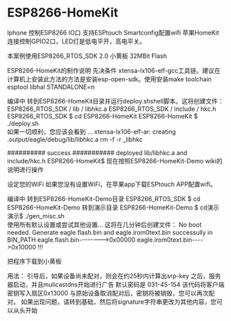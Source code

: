 <!--
 * @Author: your name
 * @Date: 2020-03-02 22:24:55
 * @LastEditTime: 2020-04-06 21:16:13
 * @LastEditors: Please set LastEditors
 * @Description: In User Settings Edit
 * @FilePath: /ESP8266-HomeKit/README.md
 -->
# ESP8266-HomeKit
Iphone 控制ESP8266 IO口 支持ESPtouch Smartconfig配置wifi 苹果HomeKit连接控制GPIO2口，LED灯是低电平开，高电平关。

本案例使用ESP8266_RTOS_SDK 2.0 小黄板 32MBit Flash

ESP8266-HomeKit的制作说明
先决条件
xtensa-lx106-elf-gcc工具链。建议在计算机上安装此方法的方法是安装esp-open-sdk。使用安装make toolchain esptool libhal STANDALONE=n

编译中
转到ESP8266-HomeKit目录并运行deploy.shshell脚本。这将创建文件：
ESP8266_RTOS_SDK / lib / libhkc.a
ESP8266_RTOS_SDK / include / hkc.h
ESP8266_RTOS_SDK $ cd ESP8266-HomeKit
ESP8266-HomeKit $ ./deploy.sh  
如果一切顺利，您应该会看到
...
xtensa-lx106-elf-ar: creating .output/eagle/debug/lib/libhkc.a
rm -f -r _libhkc

########## success ###########
deployed lib/libhkc.a and include/hkc.h
ESP8266-HomeKit$
现在按照ESP8266-HomeKit-Demo wiki的说明进行操作

设定您的WiFi
如果您没有设置WiFi，在苹果app下载ESPtouch APP配置wifi。

编译中
转到ESP8266-HomeKit-Demo目录
ESP8266_RTOS_SDK $ cd ESP8266-HomeKit-Demo
转到演示目录
ESP8266-HomeKit-Demo $ cd演示
演示$ ./gen_misc.sh  
使用所有默认设置或尝试其他设置...
这将在几分钟后创建文件：
No boot needed.
Generate eagle.flash.bin and eagle.irom0text.bin successully in BIN_PATH
eagle.flash.bin-------->0x00000
eagle.irom0text.bin---->0x10000
!!!

把程序下载到小黄板

用法：
引导后，如果设备尚未配对，则会在约25秒内计算出srp-key
之后，服务器启动，并且mulicastdns开始进行广告
默认密码是 031-45-154
该代码将客户端密钥写入扇区0x13000
与原始设备取消配对后，密钥将被销毁，您可以再次配对。
如果出现问题，请转到基础，然后将signature字符串更改为其他内容，您可以从头开始